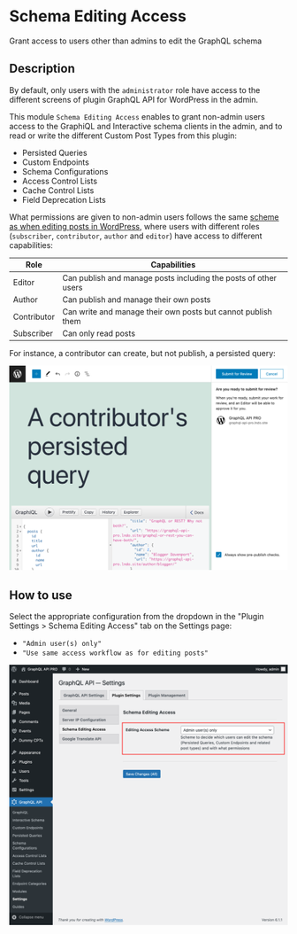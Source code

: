 # Schema Editing Access

Grant access to users other than admins to edit the GraphQL schema

## Description

By default, only users with the `administrator` role have access to the different screens of plugin GraphQL API for WordPress in the admin.

This module `Schema Editing Access` enables to grant non-admin users access to the GraphiQL and Interactive schema clients in the admin, and to read or write the different Custom Post Types from this plugin:

- Persisted Queries
- Custom Endpoints
- Schema Configurations
- Access Control Lists
- Cache Control Lists
- Field Deprecation Lists

What permissions are given to non-admin users follows the same <a href="https://wordpress.org/support/article/roles-and-capabilities/#summary-of-roles" target="_blank">scheme as when editing posts in WordPress</a>, where users with different roles (`subscriber`, `contributor`, `author` and `editor`) have access to different capabilities:

| Role | Capabilities |
| --- | --- |
| Editor | Can publish and manage posts including the posts of other users |
| Author | Can publish and manage their own posts |
| Contributor | Can write and manage their own posts but cannot publish them |
| Subscriber | Can only read posts |

For instance, a contributor can create, but not publish, a persisted query:

![Persisted query by contributor](../../images/new-persisted-query-by-contributor.png "Persisted query by contributor")

## How to use

Select the appropriate configuration from the dropdown in the "Plugin Settings > Schema Editing Access" tab on the Settings page:

- `"Admin user(s) only"`
- `"Use same access workflow as for editing posts"`

![Configuring the schema editing access in the Settings](../../images/settings-schema-editing-access.png "Configuring the schema editing access in the Settings")
